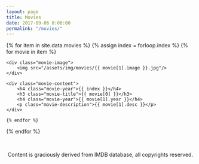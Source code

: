 ```yaml
---
layout: page
title: Movies
date: 2017-09-06 8:00:00
permalink: "/movies/"
---
```


{% for item in site.data.movies %}
    {% assign index = forloop.index %}
    {% for movie in item %}

<div class="movie-container">

    <div class="movie-image">
        <img src="/assets/img/movies/{{ movie[1].image }}.jpg"/>
    </div>

    <div class="movie-content">
        <h4 class="movie-year">{{ index }}</h4>
        <h3 class="movie-title">{{ movie[0] }}</h3>
        <h4 class="movie-year">{{ movie[1].year }}</h4>
        <p class="movie-description">{{ movie[1].desc }}</p>
    </div>

</div>

    {% endfor %}
{% endfor %}

<br>
<p style="text-align: center">Content is graciously derived from IMDB database, all copyrights reserved.</p>
